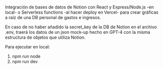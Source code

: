 Integración de bases de datos de Notion con React y Express/Node.js -en local- o Serverless functions -al hacer deploy en Vercel- para crear gráficas a raíz de una DB personal de gastos e ingresos.

En caso de no haber añadido la secret_key de la DB de Notion en el archivo .env, traerá los datos de un json mock-up hecho en GPT-4 con la misma estructura de objetos que utiliza Notion.

Para ejecutar en local:

1. npm run node
2. npm run dev
